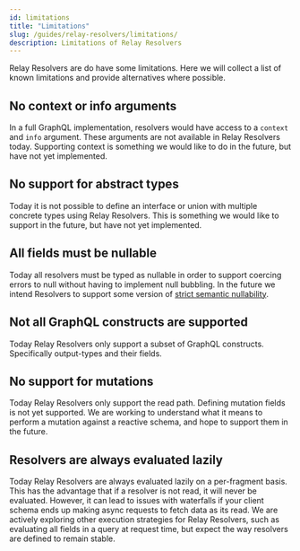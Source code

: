 ```yaml
---
id: limitations
title: "Limitations"
slug: /guides/relay-resolvers/limitations/
description: Limitations of Relay Resolvers
---
```


Relay Resolvers are do have some limitations. Here we will collect a list of known limitations and provide alternatives where possible.

## No context or info arguments

In a full GraphQL implementation, resolvers would have access to a `context` and `info` argument. These arguments are not available in Relay Resolvers today. Supporting context is something we would like to do in the future, but have not yet implemented.

## No support for abstract types

Today it is not possible to define an interface or union with multiple concrete types using Relay Resolvers. This is something we would like to support in the future, but have not yet implemented.

## All fields must be nullable

Today all resolvers must be typed as nullable in order to support coercing errors to null without having to implement null bubbling. In the future we intend Resolvers to support some version of [strict semantic nullability](https://github.com/graphql/graphql-wg/discussions/1410).

## Not all GraphQL constructs are supported

Today Relay Resolvers only support a subset of GraphQL constructs. Specifically output-types and their fields.

## No support for mutations

Today Relay Resolvers only support the read path. Defining mutation fields is not yet supported. We are working to understand what it means to perform a mutation against a reactive schema, and hope to support them in the future.

## Resolvers are always evaluated lazily

Today Relay Resolvers are always evaluated lazily on a per-fragment basis. This has the advantage that if a resolver is not read, it will never be evaluated. However, it can lead to issues with waterfalls if your client schema ends up making async requests to fetch data as its read. We are actively exploring other execution strategies for Relay Resolvers, such as evaluating all fields in a query at request time, but expect the way resolvers are defined to remain stable.